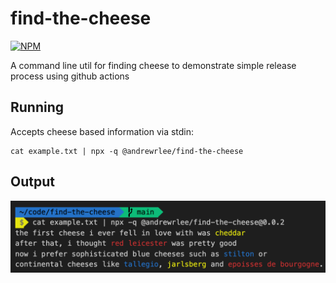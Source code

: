# find-the-cheese 
[![NPM](https://nodei.co/npm/@andrewrlee/find-the-cheese.png?compact=true)](https://npmjs.org/package/@andrewrlee/find-the-cheese)

A command line util for finding cheese to demonstrate simple release process using github actions

## Running
Accepts cheese based information via stdin: 
```
cat example.txt | npx -q @andrewrlee/find-the-cheese
```

## Output

![Output](./output.png?raw=true "Output")
